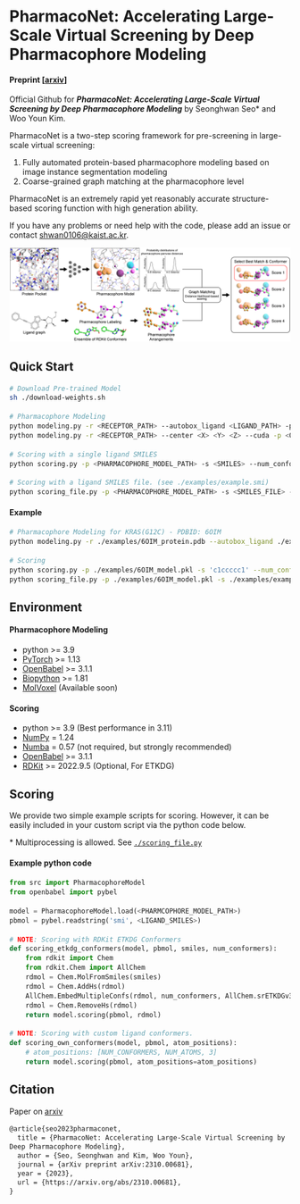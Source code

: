 # PharmacoNet: Accelerating Large-Scale Virtual Screening by Deep Pharmacophore Modeling

#### **Preprint** [[arxiv](https://arxiv.org/abs/2310.00681)]

Official Github for ***PharmacoNet: Accelerating Large-Scale Virtual Screening by Deep Pharmacophore Modeling*** by Seonghwan Seo* and Woo Youn Kim.

PharmacoNet is a two-step scoring framework for pre-screening in large-scale virtual screening:

1. Fully automated protein-based pharmacophore modeling based on image instance segmentation modeling
2. Coarse-grained graph matching at the pharmacophore level

PharmacoNet is an extremely rapid yet reasonably accurate structure-based scoring function with high generation ability.

If you have any problems or need help with the code, please add an issue or contact [shwan0106@kaist.ac.kr](mailto:shwan0106@kaist.ac.kr).

![](images/overview.png)



## Quick Start

```bash
# Download Pre-trained Model
sh ./download-weights.sh

# Pharmacophore Modeling
python modeling.py -r <RECEPTOR_PATH> --autobox_ligand <LIGAND_PATH> -p <OUT_PHARMACOPHORE_MODEL_PATH> 
python modeling.py -r <RECEPTOR_PATH> --center <X> <Y> <Z> --cuda -p <OUT_PHARMACOPHORE_MODEL_PATH>

# Scoring with a single ligand SMILES
python scoring.py -p <PHARMACOPHORE_MODEL_PATH> -s <SMILES> --num_conformers <NUM_CONFORMERS>

# Scoring with a ligand SMILES file. (see ./examples/example.smi)
python scoring_file.py -p <PHARMACOPHORE_MODEL_PATH> -s <SMILES_FILE> --num_conformers <NUM_CONFORMERS> --num_cpus <NUM_CPU>
```

#### Example

```bash
# Pharmacophore Modeling for KRAS(G12C) - PDBID: 6OIM
python modeling.py -r ./examples/6OIM_protein.pdb --autobox_ligand ./examples/6OIM_ligand.sdf -p ./examples/6OIM_model.pkl

# Scoring
python scoring.py -p ./examples/6OIM_model.pkl -s 'c1ccccc1' --num_conformers 2
python scoring_file.py -p ./examples/6OIM_model.pkl -s ./examples/example.smi --num_conformers 10
```



## Environment

#### Pharmacophore Modeling

- python >= 3.9
- [PyTorch]((https://pytorch.org/)) >= 1.13
- [OpenBabel](http://openbabel.org/wiki/Main_Page) >= 3.1.1
- [Biopython](https://biopython.org) >= 1.81
- [MolVoxel](https://github.com/SeonghwanSeo/molvoxel) (Available soon)

#### Scoring

- python >= 3.9 (Best performance in 3.11)
- [NumPy](https://numpy.org) = 1.24
- [Numba](https://numba.pydata.org) = 0.57 (not required, but strongly recommended)
- [OpenBabel](http://openbabel.org/wiki/Main_Page) >= 3.1.1
- [RDKit](https://www.rdkit.org/docs/Install.html) >= 2022.9.5 (Optional, For ETKDG)



## Scoring

We provide two simple example scripts for scoring. However, it can be easily included in your custom script via the python code below.

\* Multiprocessing is allowed. See [`./scoring_file.py`](./scoring_file.py)

#### Example python code

```python
from src import PharmacophoreModel
from openbabel import pybel

model = PharmacophoreModel.load(<PHARMCOPHORE_MODEL_PATH>)
pbmol = pybel.readstring('smi', <LIGAND_SMILES>)

# NOTE: Scoring with RDKit ETKDG Conformers
def scoring_etkdg_conformers(model, pbmol, smiles, num_conformers):
    from rdkit import Chem
    from rdkit.Chem import AllChem
    rdmol = Chem.MolFromSmiles(smiles)
    rdmol = Chem.AddHs(rdmol)
    AllChem.EmbedMultipleConfs(rdmol, num_conformers, AllChem.srETKDGv3())
    rdmol = Chem.RemoveHs(rdmol)
    return model.scoring(pbmol, rdmol)

# NOTE: Scoring with custom ligand conformers.
def scoring_own_conformers(model, pbmol, atom_positions):
    # atom_positions: [NUM_CONFORMERS, NUM_ATOMS, 3]
    return model.scoring(pbmol, atom_positions=atom_positions)
```



## Citation

Paper on [arxiv](https://arxiv.org/abs/2310.00681)

```
@article{seo2023pharmaconet,
  title = {PharmacoNet: Accelerating Large-Scale Virtual Screening by Deep Pharmacophore Modeling},
  author = {Seo, Seonghwan and Kim, Woo Youn},
  journal = {arXiv preprint arXiv:2310.00681},
  year = {2023},
  url = {https://arxiv.org/abs/2310.00681},
}
```

